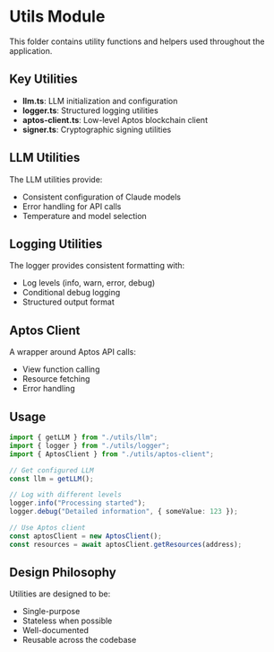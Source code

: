 # Utils Module

This folder contains utility functions and helpers used throughout the application.

## Key Utilities

- **llm.ts**: LLM initialization and configuration
- **logger.ts**: Structured logging utilities
- **aptos-client.ts**: Low-level Aptos blockchain client
- **signer.ts**: Cryptographic signing utilities

## LLM Utilities

The LLM utilities provide:

- Consistent configuration of Claude models
- Error handling for API calls
- Temperature and model selection

## Logging Utilities

The logger provides consistent formatting with:

- Log levels (info, warn, error, debug)
- Conditional debug logging
- Structured output format

## Aptos Client

A wrapper around Aptos API calls:

- View function calling
- Resource fetching
- Error handling

## Usage

```typescript
import { getLLM } from "./utils/llm";
import { logger } from "./utils/logger";
import { AptosClient } from "./utils/aptos-client";

// Get configured LLM
const llm = getLLM();

// Log with different levels
logger.info("Processing started");
logger.debug("Detailed information", { someValue: 123 });

// Use Aptos client
const aptosClient = new AptosClient();
const resources = await aptosClient.getResources(address);
```

## Design Philosophy

Utilities are designed to be:

- Single-purpose
- Stateless when possible
- Well-documented
- Reusable across the codebase
